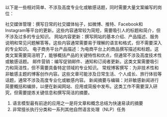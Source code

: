 
以下是一些相对简单、不涉及高度专业化或敏感话题，同时需要大量文案编写的岗位：

社交媒体管理：撰写日常的社交媒体帖子，如微博、推特、Facebook和Instagram等平台的更新。这些内容通常较为简短，需要吸引人的标题和简介，但不涉及过多的专业知识。
网站内容更新：撰写网站的基本介绍、产品描述、服务说明和常见问题解答等。这些内容通常需要易于理解的语言和格式，但不需要深入的专业知识。
电子商务平台产品描述：为电商平台上的商品撰写描述和标题。这类文案需要简洁明了，能够概括产品的关键特性和优点，但通常不涉及高度技术性或敏感话题。
邮件营销：编写促销邮件、通知和订阅者更新。这类文案需要吸引力和简洁性，但不需要具备特定领域的专业知识。
常规博客撰写：为非技术性和非敏感主题的博客创作内容。这些文章可能涉及日常生活、个人成长、旅行体验等话题，通常不涉及高度专业化或敏感内容。
新闻摘要与编辑：对非敏感新闻进行简要概括和编排，以便在新闻网站、应用或简报中发布。这类工作不需要深入研究，但需要提炼关键信息和撰写简洁的摘要。


1. 语言模型最有前途的应用之一是将文章和概念总结为快速易读的摘要
2. 非常擅长执行分类和一系列其他自然语言处理（NLP）任务
